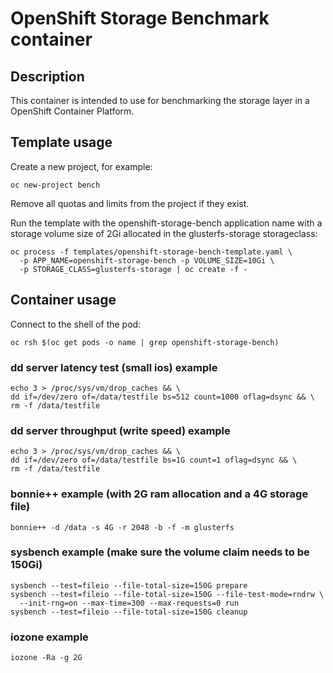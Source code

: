 # OpenShift Storage Benchmark container

## Description

This container is intended to use for benchmarking the storage layer in a OpenShift Container Platform.

## Template usage

Create a new project, for example:

    oc new-project bench
    
Remove all quotas and limits from the project if they exist.

Run the template with the openshift-storage-bench application name with a storage volume size of 2Gi allocated in the glusterfs-storage storageclass:

    oc process -f templates/openshift-storage-bench-template.yaml \
      -p APP_NAME=openshift-storage-bench -p VOLUME_SIZE=10Gi \
      -p STORAGE_CLASS=glusterfs-storage | oc create -f -
      
## Container usage

Connect to the shell of the pod:

    oc rsh $(oc get pods -o name | grep openshift-storage-bench)

### dd server latency test (small ios) example

    echo 3 > /proc/sys/vm/drop_caches && \
    dd if=/dev/zero of=/data/testfile bs=512 count=1000 oflag=dsync && \
    rm -f /data/testfile
    
### dd server throughput (write speed) example

    echo 3 > /proc/sys/vm/drop_caches && \
    dd if=/dev/zero of=/data/testfile bs=1G count=1 oflag=dsync && \
    rm -f /data/testfile

### bonnie++ example (with 2G ram allocation and a 4G storage file)

    bonnie++ -d /data -s 4G -r 2048 -b -f -m glusterfs
    
### sysbench example (make sure the volume claim needs to be 150Gi)

    sysbench --test=fileio --file-total-size=150G prepare
    sysbench --test=fileio --file-total-size=150G --file-test-mode=rndrw \
      --init-rng=on --max-time=300 --max-requests=0 run
    sysbench --test=fileio --file-total-size=150G cleanup
    
### iozone example

    iozone -Ra -g 2G